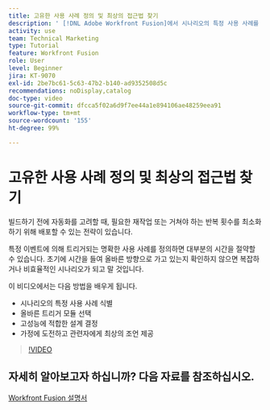 ```yaml
---
title: 고유한 사용 사례 정의 및 최상의 접근법 찾기
description: ' [!DNL Adobe Workfront Fusion]에서 시나리오의 특정 사용 사례를 식별하고, 올바른 설계를 결정하고, 관련자에게 최고의 조언을 제공하는 방법을 알아봅니다.'
activity: use
team: Technical Marketing
type: Tutorial
feature: Workfront Fusion
role: User
level: Beginner
jira: KT-9070
exl-id: 2be7bc61-5c63-47b2-b140-ad9352508d5c
recommendations: noDisplay,catalog
doc-type: video
source-git-commit: dfcca5f02a6d9f7ee44a1e894106ae48259eea91
workflow-type: tm+mt
source-wordcount: '155'
ht-degree: 99%

---
```


# 고유한 사용 사례 정의 및 최상의 접근법 찾기

빌드하기 전에 자동화를 고려할 때, 필요한 재작업 또는 거쳐야 하는 반복 횟수를 최소화하기 위해 배포할 수 있는 전략이 있습니다.

특정 이벤트에 의해 트리거되는 명확한 사용 사례를 정의하면 대부분의 시간을 절약할 수 있습니다. 초기에 시간을 들여 올바른 방향으로 가고 있는지 확인하지 않으면 복잡하거나 비효율적인 시나리오가 되고 말 것입니다.

이 비디오에서는 다음 방법을 배우게 됩니다.

* 시나리오의 특정 사용 사례 식별
* 올바른 트리거 모듈 선택
* 고성능에 적합한 설계 결정
* 가정에 도전하고 관련자에게 최상의 조언 제공

>[!VIDEO](https://video.tv.adobe.com/v/335311/?quality=12&learn=on&enablevpops)

## 자세히 알아보고자 하십니까? 다음 자료를 참조하십시오.

[Workfront Fusion 설명서](https://experienceleague.adobe.com/en/docs/workfront-fusion/using/get-started-with-fusion/understand-workfront-fusion/workfront-fusion-overview)
